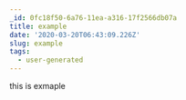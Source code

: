 ```yaml
---
_id: 0fc18f50-6a76-11ea-a316-17f2566db07a
title: example
date: '2020-03-20T06:43:09.226Z'
slug: example
tags:
  - user-generated
---
```

this is exmaple
